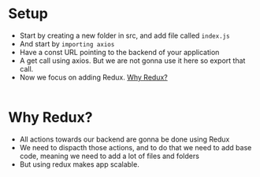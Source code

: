# Setup
- Start by creating a new folder in src, and add file called `index.js`
- And start by `importing axios`
- Have a const URL pointing to the backend of your application
- A get call using axios. But we are not gonna use it here so export that call. 
- Now we focus on adding Redux. [Why Redux?](#why-redux)
<br/><br/>

# Why Redux?
- All actions towards our backend are gonna be done using Redux
- We need to dispacth those actions, and to do that we need to add base code, meaning we need to add a lot of files and folders
- But using redux makes app scalable.